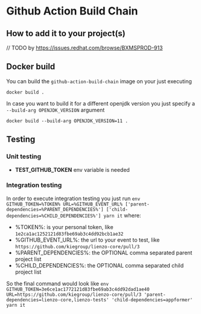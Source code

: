 # Github Action Build Chain

## How to add it to your project(s)

// TODO by https://issues.redhat.com/browse/BXMSPROD-913

## Docker build

You can build the `github-action-build-chain` image on your just executing

```
docker build .
```

In case you want to build it for a different openjdk version you just specify a `--build-arg OPENJDK_VERSION` argument

```
docker build --build-arg OPENJDK_VERSION=11 .
```

## Testing

### Unit testing

- **TEST_GITHUB_TOKEN** env variable is needed

### Integration testing

In order to execute integration testing you just run `env GITHUB_TOKEN=%TOKEN% URL=%GITHUB_EVENT_URL% ['parent-dependencies=%PARENT_DEPENDENCIES%'] ['child-dependencies=%CHILD_DEPENDENCIES%'] yarn it` where:

- %TOKEN%: is your personal token, like `1e2ca1ac1252121d83fbe69ab3c4dd92bcb1ae32`
- %GITHUB_EVENT_URL%: the url to your event to test, like `https://github.com/kiegroup/lienzo-core/pull/3`
- %PARENT_DEPENDENCIES%: the OPTIONAL comma separated parent project list
- %CHILD_DEPENDENCIES%: the OPTIONAL comma separated child project list

So the final command would look like `env GITHUB_TOKEN=3e6ce1ac1772121d83fbe69ab3c4dd92dad1ae40 URL=https://github.com/kiegroup/lienzo-core/pull/3 'parent-dependencies=lienzo-core,lienzo-tests' 'child-dependencies=appformer' yarn it`
